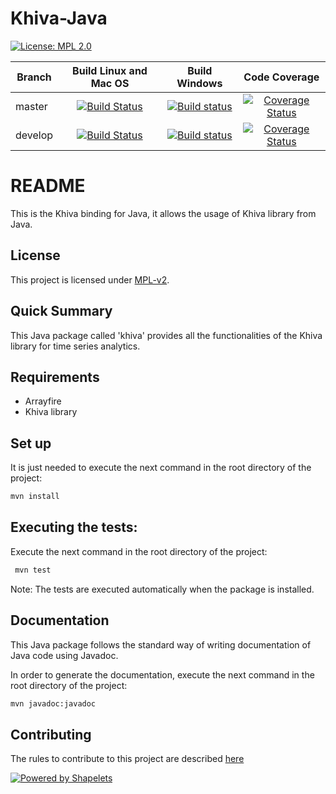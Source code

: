 # Khiva-Java

[![License: MPL 2.0](https://img.shields.io/badge/License-MPL%202.0-brightgreen.svg)](https://github.com/shapelets/khiva-java/blob/master/LICENSE.txt)  

| Branch        | Build Linux and Mac OS                                                                                                               |  Build Windows                                                                                                                                                              | Code Coverage                                                                                                                                            |
| ------------- |:------------------------------------------------------------------------------------------------------------------------------------:|:---------------------------------------------------------------------------------------------------------------------------------------------------------------------------:|:--------------------------------------------------------------------------------------------------------------------------------------------------------:|
| master        | [![Build Status](https://travis-ci.org/shapelets/khiva-java.svg?branch=master)](https://travis-ci.org/shapelets/khiva-java/branches) | [![Build status](https://ci.appveyor.com/api/projects/status/qm5swdme1fb99d5m/branch/master?svg=true)](https://ci.appveyor.com/project/shapelets/khiva-java/branch/master)  |[![Coverage Status](https://codecov.io/gh/shapelets/khiva-java/branch/master/graph/badge.svg)](https://codecov.io/gh/shapelets/khiva-java/branch/master)  |
| develop       | [![Build Status](https://travis-ci.org/shapelets/khiva-java.svg?branch=develop)](https://travis-ci.org/shapelets/khiva-java/branches)| [![Build status](https://ci.appveyor.com/api/projects/status/qm5swdme1fb99d5m/branch/develop?svg=true)](https://ci.appveyor.com/project/shapelets/khiva-java/branch/develop)|[![Coverage Status](https://codecov.io/gh/shapelets/khiva-java/branch/develop/graph/badge.svg)](https://codecov.io/gh/shapelets/khiva-java/branch/develop)|

# README #
This is the Khiva binding for Java, it allows the usage of Khiva library from Java.

## License
This project is licensed under [MPL-v2](https://www.mozilla.org/en-US/MPL/2.0/).
 
## Quick Summary
This Java package called 'khiva' provides all the functionalities of the Khiva library for time series analytics.

## Requirements
* Arrayfire
* Khiva library

## Set up
It is just needed to execute the next command in the root directory of the project:
```bash
mvn install
```
## Executing the tests:
Execute the next command in the root directory of the project:
```bash
 mvn test
```
 
Note: The tests are executed automatically when the package is installed.

## Documentation
This Java package follows the standard way of writing documentation of Java code using Javadoc.

In order to generate the documentation, execute the next command in the root directory of the project: 
```bash
mvn javadoc:javadoc
```

## Contributing
The rules to contribute to this project are described [here](CONTRIBUTING.md)

[![Powered by Shapelets](https://img.shields.io/badge/powered%20by-Shapelets-orange.svg?style=flat&colorA=E1523D&colorB=007D8A)](https://shapelets.io)

